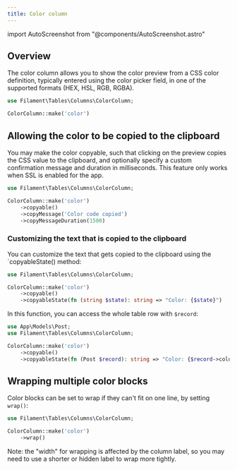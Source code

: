 ```yaml
---
title: Color column
---
```

import AutoScreenshot from "@components/AutoScreenshot.astro"

## Overview

The color column allows you to show the color preview from a CSS color definition, typically entered using the color picker field, in one of the supported formats (HEX, HSL, RGB, RGBA).

```php
use Filament\Tables\Columns\ColorColumn;

ColorColumn::make('color')
```

<AutoScreenshot name="tables/columns/color/simple" alt="Color column" version="3.x" />

## Allowing the color to be copied to the clipboard

You may make the color copyable, such that clicking on the preview copies the CSS value to the clipboard, and optionally specify a custom confirmation message and duration in milliseconds. This feature only works when SSL is enabled for the app.

```php
use Filament\Tables\Columns\ColorColumn;

ColorColumn::make('color')
    ->copyable()
    ->copyMessage('Color code copied')
    ->copyMessageDuration(1500)
```

<AutoScreenshot name="tables/columns/color/copyable" alt="Color column with a button to copy it" version="3.x" />

### Customizing the text that is copied to the clipboard

You can customize the text that gets copied to the clipboard using the `copyableState() method:

```php
use Filament\Tables\Columns\ColorColumn;

ColorColumn::make('color')
    ->copyable()
    ->copyableState(fn (string $state): string => "Color: {$state}")
```

In this function, you can access the whole table row with `$record`:

```php
use App\Models\Post;
use Filament\Tables\Columns\ColorColumn;

ColorColumn::make('color')
    ->copyable()
    ->copyableState(fn (Post $record): string => "Color: {$record->color}")
```

## Wrapping multiple color blocks

Color blocks can be set to wrap if they can't fit on one line, by setting `wrap()`:

```php
use Filament\Tables\Columns\ColorColumn;

ColorColumn::make('color')
    ->wrap()
```

Note: the "width" for wrapping is affected by the column label, so you may need to use a shorter or hidden label to wrap more tightly.

